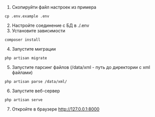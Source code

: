 

1. Скопируйти файл настроек из примера
```
cp .env.example .env
```

2. Настройте соединение с БД в ./.env
3. Установите зависимости
```
composer install
```
4. Запустите миграции
```
php artisan migrate
```
5. Запустите парсинг файлов (/data/xml - путь до директории с xml файлами)
```
php artisan parse /data/xml/
```
6. Запустите веб-сервер
```
php artisan serve
```
7. Откройте в браузере http://127.0.0.1:8000
